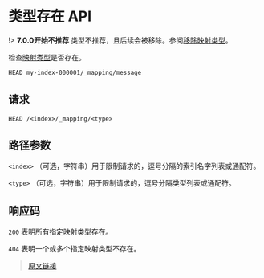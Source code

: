 # 类型存在 API

!> **7.0.0开始不推荐** 类型不推荐，且后续会被移除。参阅[移除映射类型](/mapping/removal_of_mapping_types)。

检查[映射类型](/mapping/metadata_fields/_type_field)是否存在。

```bash
HEAD my-index-000001/_mapping/message
```

## 请求

`HEAD /<index>/_mapping/<type>`

## 路径参数

`<index>`
（可选，字符串）用于限制请求的，逗号分隔的索引名字列表或通配符。

`<type>`
（可选，字符串）用于限制请求的，逗号分隔类型列表或通配符。

## 响应码

`200`
表明所有指定映射类型存在。

`404`
表明一个或多个指定映射类型不存在。

> [原文链接](https://www.elastic.co/guide/en/elasticsearch/reference/current/indices-types-exists.html)
